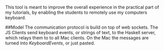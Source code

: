 This tool is meant to improve the overall experience in the practical part of my tutorials, by enabling the students to remotely use my computers keyboard.

##Model
The communication protocol is build on top of web sockets. The JS Clients send keyboard events, or strings of text, to the Haskell server, which relays them to to all Mac clients. On the Mac the messages are turned into *KeyboardEvents*, or just pasted.